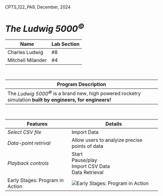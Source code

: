 CPTS_122_PA9, December, 2024
#   *The Ludwig 5000<sup>©</sup>*

| Name | Lab Section |
| ----------- | ----------- |
| Charles Ludwig | #8 |
| Mitchell Milander | #4 |
<br>

|Program Description| 
| ------------------|
|  The *Ludwig 5000<sup>©</sup>* is a brand new, high powered rocketry simulation **built by engineers, for engineers!** 

<br>

| Features | Details |
| ----------- | ----------- |
| *Select CSV file* | Import Data  |
|  *Data-point retrival* | Allow users to analyize precise points of data|
| *Playback controls* | Start <br> Pause/play <br> Import CSV Data <br> Data Retrieval <br> <Exit> |
| Early Stages: Program in Action| ![Early Stages: Program in Action](https://github.com/user-attachments/assets/a252b76d-af58-4506-815f-79f09ee551b0)|
